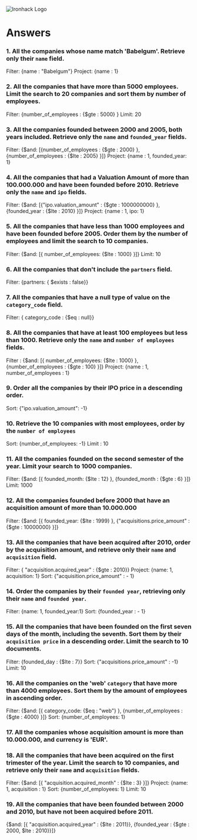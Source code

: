 ![Ironhack Logo](https://i.imgur.com/1QgrNNw.png)

# Answers

### 1. All the companies whose name match 'Babelgum'. Retrieve only their `name` field.

<!-- Your Code Goes Here -->
Filter: {name : "Babelgum"}
Project: {name : 1}


### 2. All the companies that have more than 5000 employees. Limit the search to 20 companies and sort them by **number of employees**.

<!-- Your Code Goes Here -->

Filter: {number_of_employees : {$gte : 5000} }
Limit: 20

### 3. All the companies founded between 2000 and 2005, both years included. Retrieve only the `name` and `founded_year` fields.

<!-- Your Code Goes Here -->
Filter: {$and: [{number_of_employees : {$gte : 2000} }, {number_of_employees : {$lte : 2005} }]}
Project: {name : 1, founded_year: 1}

### 4. All the companies that had a Valuation Amount of more than 100.000.000 and have been founded before 2010. Retrieve only the `name` and `ipo` fields.

<!-- Your Code Goes Here -->
Filter: {$and: [{"ipo.valuation_amount" : {$gte : 1000000000} }, {founded_year : {$lte : 2010} }]}
Project: {name : 1, ipo: 1}

### 5. All the companies that have less than 1000 employees and have been founded before 2005. Order them by the number of employees and limit the search to 10 companies.

<!-- Your Code Goes Here -->
Filter: {$and: [{ number_of_employees: {$lte : 1000} }]}
Limit: 10

### 6. All the companies that don't include the `partners` field.

<!-- Your Code Goes Here -->
Filter: {partners: { $exists : false}}

### 7. All the companies that have a null type of value on the `category_code` field.

<!-- Your Code Goes Here -->

Filter: { category_code : {$eq : null}}

### 8. All the companies that have at least 100 employees but less than 1000. Retrieve only the `name` and `number of employees` fields.

<!-- Your Code Goes Here -->

Filter : {$and: [{ number_of_employees: {$lte : 1000} }, {number_of_employees : {$gte : 100} }]}
Project: {name : 1, number_of_employees : 1}
### 9. Order all the companies by their IPO price in a descending order.

<!-- Your Code Goes Here -->
Sort: {"ipo.valuation_amount": -1}


### 10. Retrieve the 10 companies with most employees, order by the `number of employees`

Sort: {number_of_employees: -1}
Limit : 10


<!-- Your Code Goes Here -->

### 11. All the companies founded on the second semester of the year. Limit your search to 1000 companies.

<!-- Your Code Goes Here -->
Filter: {$and: [{ founded_month: {$lte : 12} }, {founded_month : {$gte : 6} }]}
Limit: 1000

### 12. All the companies founded before 2000 that have an acquisition amount of more than 10.000.000

<!-- Your Code Goes Here -->
Filter: {$and: [{ founded_year: {$lte : 1999} }, {"acquisitions.price_amount" : {$gte : 10000000} }]}

### 13. All the companies that have been acquired after 2010, order by the acquisition amount, and retrieve only their `name` and `acquisition` field.

<!-- Your Code Goes Here -->
Filter: { "acquisition.acquired_year" : {$gte : 2010}}
Project: {name: 1, acquisition: 1}
Sort: {"acquisition.price_amount" : - 1}

### 14. Order the companies by their `founded year`, retrieving only their `name` and `founded year`.

<!-- Your Code Goes Here -->
Filter: {name: 1, founded_year:1}
Sort: {founded_year : - 1}

### 15. All the companies that have been founded on the first seven days of the month, including the seventh. Sort them by their `acquisition price` in a descending order. Limit the search to 10 documents.

<!-- Your Code Goes Here -->
Filter: {founded_day : {$lte : 7}}
Sort: {"acquisitions.price_amount" : -1}
Limit: 10

### 16. All the companies on the 'web' `category` that have more than 4000 employees. Sort them by the amount of employees in ascending order.

<!-- Your Code Goes Here -->

Filter: {$and: [{ category_code: {$eq : "web"} }, {number_of_employees : {$gte : 4000} }]}
Sort: {number_of_employees: 1}
### 17. All the companies whose acquisition amount is more than 10.000.000, and currency is 'EUR'.

<!-- Your Code Goes Here -->

### 18. All the companies that have been acquired on the first trimester of the year. Limit the search to 10 companies, and retrieve only their `name` and `acquisition` fields.

Filter: {$and: [{ "acquisition.acquired_month" : {$lte : 3}  }]}
Project: {name: 1, acquisition : 1}
Sort: {number_of_employees: 1}
Limit: 10

<!-- Your Code Goes Here -->

### 19. All the companies that have been founded between 2000 and 2010, but have not been acquired before 2011.

<!-- Your Code Goes Here -->
{$and: [{ "acquisition.acquired_year" : {$lte : 2011}}, {founded_year : {$gte : 2000, $lte : 2010}}]}